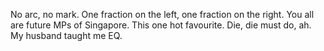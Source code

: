   No arc, no mark.
  One fraction on the left, one fraction on the right. 
  You all are future MPs of Singapore.
  This one hot favourite.
  Die, die must do, ah.
  My husband taught me EQ.
